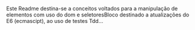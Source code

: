 Este Readme destina-se a conceitos voltados para a manipulação de elementos com uso do dom e seletoresBloco destinado a atualizações do E6 (ecmascipt), ao uso de testes Tdd...
